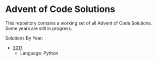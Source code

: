 # Advent of Code Solutions

This repository contains a working set of all Advent of Code Solutions. Some years are still in progress.

Solutions By Year:

* [2017](./2017)
  * Language: Python
